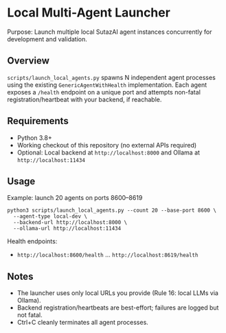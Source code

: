 # Local Multi-Agent Launcher

Purpose: Launch multiple local SutazAI agent instances concurrently for development and validation.

## Overview

`scripts/launch_local_agents.py` spawns N independent agent processes using the existing `GenericAgentWithHealth` implementation. Each agent exposes a `/health` endpoint on a unique port and attempts non-fatal registration/heartbeat with your backend, if reachable.

## Requirements

- Python 3.8+
- Working checkout of this repository (no external APIs required)
- Optional: Local backend at `http://localhost:8000` and Ollama at `http://localhost:11434`

## Usage

Example: launch 20 agents on ports 8600–8619

```
python3 scripts/launch_local_agents.py --count 20 --base-port 8600 \
  --agent-type local-dev \
  --backend-url http://localhost:8000 \
  --ollama-url http://localhost:11434
```

Health endpoints:

- `http://localhost:8600/health` … `http://localhost:8619/health`

## Notes

- The launcher uses only local URLs you provide (Rule 16: local LLMs via Ollama).
- Backend registration/heartbeats are best-effort; failures are logged but not fatal.
- Ctrl+C cleanly terminates all agent processes.

